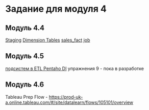 # Задание для модуля 4

## Модуль 4.4

[Staging](https://github.com/MaximMasyuk/DataLearn/blob/main/DE-101/Module4/database_P.ktr)
[Dimension Tables](https://github.com/MaximMasyuk/DataLearn/blob/main/DE-101/Module4/dw_transform.ktr)
[sales_fact](https://github.com/MaximMasyuk/DataLearn/blob/main/DE-101/Module4/salesFact.ktr)
[job](https://github.com/MaximMasyuk/DataLearn/blob/main/DE-101/Module4/finaljob.kjb)


## Модуль 4.5

[подсистем в ETL Pentaho DI](https://github.com/MaximMasyuk/DataLearn/blob/main/DE-101/Module4/sub_category.txt)
упражнения 9 -  пока в разработке

## Модуль 4.6

Tableau Prep Flow - https://prod-uk-a.online.tableau.com/#/site/datalearn/flows/105101/overview